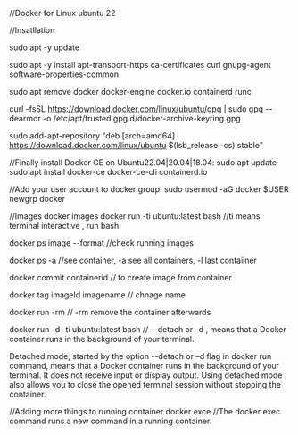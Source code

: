 //Docker for Linux ubuntu 22

//Insatllation

sudo apt -y update

sudo apt -y install apt-transport-https ca-certificates curl gnupg-agent software-properties-common

sudo apt remove docker docker-engine docker.io containerd runc

curl -fsSL https://download.docker.com/linux/ubuntu/gpg | sudo gpg --dearmor -o /etc/apt/trusted.gpg.d/docker-archive-keyring.gpg

sudo add-apt-repository "deb [arch=amd64] https://download.docker.com/linux/ubuntu $(lsb_release -cs) stable"


//Finally install Docker CE on Ubuntu22.04|20.04|18.04:
sudo apt update
sudo apt install docker-ce docker-ce-cli containerd.io

//Add your user account to docker group.
sudo usermod -aG docker $USER
newgrp docker


//Images
docker images
docker run -ti ubuntu:latest bash   //ti means terminal interactive , run bash

docker ps image --format //check running images

docker ps -a //see container, -a see all containers, -l last contaiiner

docker commit containerid // to create image from container 

docker tag imageId imagename // chnage name

docker run -rm // -rm remove the container afterwards

docker run -d -ti ubuntu:latest bash // --detach or -d , means that a Docker container runs in the background of your terminal.

Detached mode, started by the option --detach or –d flag in docker run command, means that a Docker container runs in the background of your terminal. It does not receive input or display output. Using detached mode also allows you to close the opened terminal session without stopping the container. 

//Adding more things to running container
docker exce //The docker exec command runs a new command in a running container.










